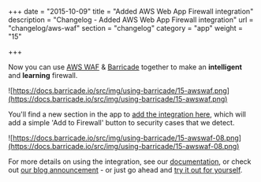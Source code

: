 +++
date = "2015-10-09"
title = "Added AWS Web App Firewall integration"
description = "Changelog - Added AWS Web App Firewall integration"
url = "changelog/aws-waf"
section = "changelog"
category = "app"
weight = "15"

+++

Now you can use [AWS WAF](https://aws.amazon.com/waf/) & [Barricade](https://barricade.io/features) together to make an **intelligent** and **learning** firewall.

![https://docs.barricade.io/src/img/using-barricade/15-awswaf.png](https://docs.barricade.io/src/img/using-barricade/15-awswaf.png)

You'll find a new section in the app to [add the integration here](https://app.barricade.io/dashboard/settings/integration/aws_waf), which will add a simple 'Add to Firewall' button to security cases that we detect. 

![https://docs.barricade.io/src/img/using-barricade/15-awswaf-08.png](https://docs.barricade.io/src/img/using-barricade/15-awswaf-08.png)

For more details on using the integration, see our [documentation](https://docs.barricade.io/using-barricade/#aws-waf-integration), or check out [our blog announcement](https://blog.barricade.io/introducing-our-new-amazon-web-application-firewall-integration/) - or just go ahead and [try it out for yourself](https://app.barricade.io/dashboard/settings/integration/aws_waf).